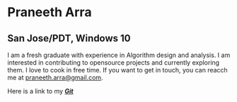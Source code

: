  # Praneeth Arra
 ## San Jose/PDT, Windows 10
 
 I am a fresh graduate with experience in Algorithm design and analysis. I am interested in contributing to opensource projects and currently exploring them. I love to cook in free time. If you want to get in touch, you can reacch me at <praneeth.arra@gmail.com>.
 
 Here is a link to my __*[Git](www.github.com/praneetharra "myGit")*__
